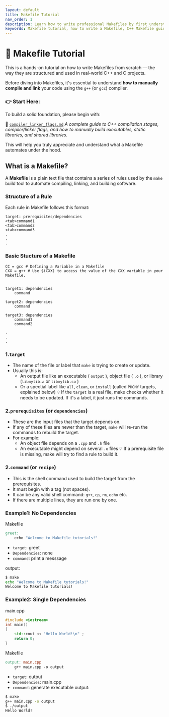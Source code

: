 ```yaml
---
layout: default
title: Makefile Tutorial
nav_order: 1
description: Learn how to write professional Makefiles by first understanding C++ compilation, linking, and the build process. Ideal for beginners and robotics engineers working with real-world C++ projects.
keywords: Makefile tutorial, how to write a Makefile, C++ Makefile guide, compiling and linking C++, static libraries, shared libraries, build systems, robotics, C++ projects
---
```



# 📘 Makefile Tutorial

This is a hands-on tutorial on how to write Makefiles from scratch — the way they are structured and used in real-world C++ and C projects.

Before diving into Makefiles, it's essential to understand **how to manually compile and link** your code using the `g++` (or `gcc`) compiler.

### 👉 Start Here:
To build a solid foundation, please begin with:

📄 [`compiler_linker_flags.md`](./compiler_linker_flags.md) 
*A complete guide to C++ compilation stages, compiler/linker flags, and how to manually build executables, static libraries, and shared libraries.*

This will help you truly appreciate and understand what a Makefile automates under the hood.

## What is a Makefile?
A **Makefile** is a plain text file that contains a series of rules used by the `make` build tool to automate compiling, linking, and building software.

### Structure of a Rule
Each rule in Makefile follows this format:

```make
target: prerequisites/dependencies
<tab>command1
<tab>command2
<tab>command3
.
.
.
```
### Basic Stucture of a Makefile

```make
CC = gcc # Defining a Variable in a Makefile
CXX = g++ # Use $(CXX) to access the value of the CXX variable in your Makefile.


target1: dependencies
	command

target2: dependencies
	command

target3: dependencies
	command1
	command2

.
.
.
```


### **1.`target`** 
  - The name of the file or label that `make` is trying to create or update.
  - Usually this is:
    - An output file like an executable ( `output` ), object file ( `.o` ), or library (`libmylib.a` or `libmylib.so` )
    - Or a spectial label like `all`, `clean`, or `install` (called `PHONY` targets, explained below)
💡 If the `target` is a real file, make checks whether it needs to be updated. If it's a label, it just runs the commands.

### **2.`prerequisites` (or `dependencies`)** 
  - These are the input files that the target depends on.
  - If any of these files are newer than the target, `make` will re-run the commands to rebuild the target.
  - For example:
    - An object file depends on a `.cpp` and `.h` file
    - An executable might depend on several `.o` files
💡 If a prerequisite file is missing, make will try to find a rule to build it.

### **2.`command` (or `recipe`)** 
  - This is the shell command used to build the target from the prerequisites.
  - It must begin with a tag (not spaces).
  - It can be any valid shell command: `g++`, `cp`, `rm`, `echo` etc.
  - If there are multiple lines, they are run one by one.

### Example1: No Dependencies 
Makefile
```makefile
greet:
	echo "Welcome to Makefile tutorials!"
```
* `target`: greet
* `Dependencies`: none
* `command`: print a messsage

output:
```bash
$ make
echo "Welcome to Makefile tutorials!"
Welcome to Makefile tutorials!
```

### Example2: Single Dependencies
main.cpp
```C++
#include <iostream>
int main()
{
    std::cout << "Hello World!\n" ;
    return 0;
}
```
Makefile
```makefile
output: main.cpp
	g++ main.cpp -o output
```
* `target`: output
* `Dependencies`: main.cpp
* `command`: generate executable
output:
```bash
$ make
g++ main.cpp -o output
$ ./output
Hello World!
```
